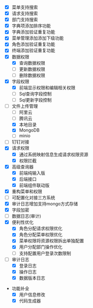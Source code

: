 - [x] 菜单支持搜索
- [x] 请求支持搜索
- [x] 部门支持搜索
- [x] 字典项添加排序功能
- [x] 字典添加验证重复功能
- [x] 菜单管理添加添加下级功能
- [x] 角色添加验证重复功能
- [x] 终端添加验证重复功能
- [x] 数据权限
  - [x] 查询数据权限
  - [ ] 更新数据权限
  - [ ] 删除数据权限
- [x] 字段权限
  - [x] 前端显示权限和编辑相关权限
  - [ ] Sql查询字段控制
  - [ ] Sql更新字段控制
- [ ] 文件上传管理
  - [ ] 阿里云
  - [ ] 腾讯云
  - [x] 本地目录
  - [x] MongoDB
  - [ ] minio
- [ ] 钉钉对接
- [x] 请求权限
  - [x] 通过系统映射信息生成请求权限资源
  - [x] 权限拦截
- [x] 高级查询器
  - [x] 前端纯输入版
  - [x] 后端接口
  - [x] 前端组件联动版
- [x] 重构菜单和权限
- [ ] 可配置化对接三方系统
- [x] 审计日志增加支持mongo方式存储
- [x] 字段加密
- [ ] 数据日志(审计)
- [x] 便利性优化
  - [x] 角色分配请求权限优化
  - [x] 角色分配菜单权限优化
  - [x] 菜单权限将资源权限拆出单独配置
  - [x] 用户分配部门操作优化
  - [ ] 支持配置用户登录次数限制
- [ ] 审计日志
  - [x] 登录日志
  - [x] 操作日志
  - [x] 数据版本日志
- 功能补全
  - [x] 用户信息修改
  - [x] 代码生成器
